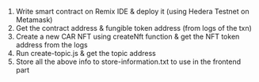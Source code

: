1. Write smart contract on Remix IDE & deploy it (using Hedera Testnet on Metamask)
2. Get the contract address & fungible token address (from logs of the txn)
3. Create a new CAR NFT using createNft function & get the NFT token address from the logs
4. Run create-topic.js & get the topic address
5. Store all the above info to store-information.txt to use in the frontend part